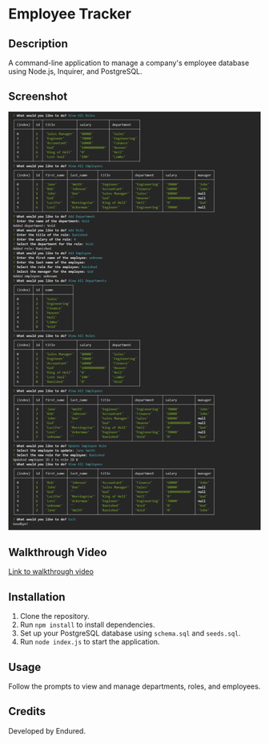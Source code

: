# Employee Tracker

## Description
A command-line application to manage a company's employee database using Node.js, Inquirer, and PostgreSQL.

## Screenshot

![image](katara/images/challengeSnap.png)

## Walkthrough Video
[Link to walkthrough video](https://drive.google.com/file/d/1Wl7fBYMVQBgjOGSaFG5BV9h18fuU5bsc/view?usp=sharing)

## Installation
1. Clone the repository.
2. Run `npm install` to install dependencies.
3. Set up your PostgreSQL database using `schema.sql` and `seeds.sql`.
4. Run `node index.js` to start the application.

## Usage
Follow the prompts to view and manage departments, roles, and employees.

## Credits
Developed by Endured.

